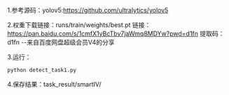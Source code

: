 1.参考源码：yolov5:https://github.com/ultralytics/yolov5

2.权重下载链接：runs/train/weights/best.pt
链接：https://pan.baidu.com/s/1cmfX1yBcTbv7jaWmq8MDYw?pwd=d1fn 
提取码：d1fn 
--来自百度网盘超级会员V4的分享

3.运行：
```python
python detect_task1.py
```

4.保存结果：task_result/smartIV/